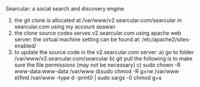 Searcular: a social search and discovery engine.

1) the git clone is allocated at /var/www/v2.searcular.com/searcular in searcular.com using my account seawan
2) the clone source codes serves v2.searcular.com using apache web server:
    the virtual machine setting can be found at: 
    /etc/apache2/sites-enabled/
3) to update the source code in the v2.searcular.com server:
    a) go to folder /var/www/v2.searcular.com/searcular
    b) git pull 
    the following is to make sure the file permissions (may not be necessary)
    c) sudo chown -R www-data:www-data /var/www 
    d)sudo chmod -R g+rw /var/www
    e)find /var/www -type d -print0 | sudo xargs -0 chmod g+s
    




     